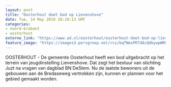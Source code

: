 ```yaml
---
layout: post
title: "Oosterhout doet bod op Lievenshove"
date: Tue, 14 May 2019 20:19:13 GMT
categories: 
- noord-brabant 
- oosterhout 
externe_link: "https://www.ad.nl/oosterhout/oosterhout-doet-bod-op-lievenshove~af079bf8/"
feature_image: "https://images3.persgroep.net/rcs/bqTNmxPR7dAcQdbywpWRGryfi0M/diocontent/130652611/_fitwidth/400/?appId=21791a8992982cd8da851550a453bd7f&quality=0.7"
---
```


OOSTERHOUT - De gemeente Oosterhout heeft een bod uitgebracht op het terrein van jeugdinstelling Lievenshove. Dat zegt het bestuur van stichting Juzt na vragen van dagblad BN DeStem. Nu de laatste bewoners uit de gebouwen aan de Bredaseweg vertrokken zijn, kunnen er plannen voor het gebied gemaakt worden.
